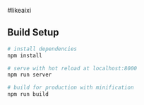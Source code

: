 #likeaixi

> 

## Build Setup

``` bash
# install dependencies
npm install

# serve with hot reload at localhost:8000
npm run server

# build for production with minification
npm run build


